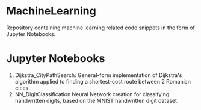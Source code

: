 # MachineLearning
Repository containing machine learning related code snippets in the form of Jupyter Notebooks.

# Jupyter Notebooks
1. Dijkstra_CityPathSearch:
     General-form implementation of Dijkstra's algorithm applied to finding a shortest-cost route between 2 Romanian cities.
2. NN_DigitClassification
     Neural Network creation for classifying handwritten digits, based on the MNIST handwritten digit dataset.
